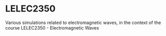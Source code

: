 # LELEC2350
Various simulations related to electromagnetic waves, in the context of the course LELEC2350 - Electromagnetic Waves
